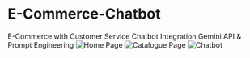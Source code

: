# E-Commerce-Chatbot
E-Commerce with Customer Service Chatbot Integration Gemini API &amp; Prompt Engineering
![Home Page](https://drive.google.com/uc?id=1rufl5J8UzOMBfOXP0Br9E-jjaRGmMzXg)
![Catalogue Page](https://drive.google.com/uc?id=1QHDVSXVBolHXQdP-79l0-zEVbQ-XeQ_E)
![Chatbot](https://drive.google.com/uc?id=1Y-RXbSZLCM-kAnTtod-_Z6WEoV0uO_T5)
